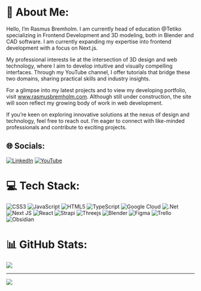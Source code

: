# 💫 About Me:
Hello, I’m Rasmus Bremholm. I am currently head of education @Tetiko specializing in Frontend Development and 3D modeling, both in Blender and CAD software. I am currently expanding my expertise into frontend development with a focus on Next.js.

My professional interests lie at the intersection of 3D design and web technology, where I aim to develop intuitive and visually compelling interfaces. Through my YouTube channel, I offer tutorials that bridge these two domains, sharing practical skills and industry insights.

For a glimpse into my latest projects and to view my developing portfolio, visit www.rasmusbremholm.com. Although still under construction, the site will soon reflect my growing body of work in web development.

If you’re keen on exploring innovative solutions at the nexus of design and technology, feel free to reach out. I’m eager to connect with like-minded professionals and contribute to exciting projects.


## 🌐 Socials:
[![LinkedIn](https://img.shields.io/badge/LinkedIn-%230077B5.svg?logo=linkedin&logoColor=white)](https://linkedin.com/in/rasmus-bremholm-7857b740/) [![YouTube](https://img.shields.io/badge/YouTube-%23FF0000.svg?logo=YouTube&logoColor=white)](https://youtube.com/c/Visceral3D) 

# 💻 Tech Stack:
 ![CSS3](https://img.shields.io/badge/css3-%231572B6.svg?style=for-the-badge&logo=css3&logoColor=white) ![JavaScript](https://img.shields.io/badge/javascript-%23323330.svg?style=for-the-badge&logo=javascript&logoColor=%23F7DF1E) ![HTML5](https://img.shields.io/badge/html5-%23E34F26.svg?style=for-the-badge&logo=html5&logoColor=white) ![TypeScript](https://img.shields.io/badge/typescript-%23007ACC.svg?style=for-the-badge&logo=typescript&logoColor=white) ![Google Cloud](https://img.shields.io/badge/Google%20Cloud-%234285F4.svg?style=for-the-badge&logo=google-cloud&logoColor=white) ![.Net](https://img.shields.io/badge/.NET-5C2D91?style=for-the-badge&logo=.net&logoColor=white) ![Next JS](https://img.shields.io/badge/Next-black?style=for-the-badge&logo=next.js&logoColor=white) ![React](https://img.shields.io/badge/react-%2320232a.svg?style=for-the-badge&logo=react&logoColor=%2361DAFB) ![Strapi](https://img.shields.io/badge/strapi-%232E7EEA.svg?style=for-the-badge&logo=strapi&logoColor=white) ![Threejs](https://img.shields.io/badge/threejs-black?style=for-the-badge&logo=three.js&logoColor=white) ![Blender](https://img.shields.io/badge/blender-%23F5792A.svg?style=for-the-badge&logo=blender&logoColor=white) 	![Figma](https://img.shields.io/badge/figma-%23F24E1E.svg?style=for-the-badge&logo=figma&logoColor=white) ![Trello](https://img.shields.io/badge/Trello-%23026AA7.svg?style=for-the-badge&logo=Trello&logoColor=white)  ![Obsidian](https://img.shields.io/badge/obsidian-%231572B6.svg?style=for-the-badge&logo=obsidian&logoColor=white)
# 📊 GitHub Stats:
![](https://github-readme-stats.vercel.app/api/top-langs/?username=Visceral89&theme=dark&hide_border=false&include_all_commits=false&count_private=false&layout=compact)

---
[![](https://visitcount.itsvg.in/api?id=Visceral89&icon=0&color=0)](https://visitcount.itsvg.in)
